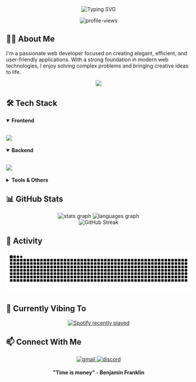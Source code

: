 <div align="center">
  <img src="https://readme-typing-svg.herokuapp.com?font=Fira+Code&weight=600&size=30&duration=3000&pause=1000&color=A020F0&center=true&vCenter=true&random=false&width=600&lines=Hi+there!+%F0%9F%91%8B+I'm+Lewis;Full+Stack+Web+Developer;Turning+Ideas+into+Reality" alt="Typing SVG" />
</div>

<p align="center">
  <img src="https://komarev.com/ghpvc/?username=Iweisc&label=Profile%20views&color=A020F0&style=flat" alt="profile-views" />
</p>

## 🧑‍💻 About Me

I'm a passionate web developer focused on creating elegant, efficient, and user-friendly applications. With a strong foundation in modern web technologies, I enjoy solving complex problems and bringing creative ideas to life.

<div align="center">
  <img height="180" src="https://user-images.githubusercontent.com/5713670/87202985-820dcb80-c2b6-11ea-9f56-7ec461c497c3.gif" />
</div>

## 🛠️ Tech Stack

<details open>
<summary><b>Frontend</b></summary>
<br>
<p align="left">
  <a href="#"><img src="https://skillicons.dev/icons?i=html,css,js,ts,react,tailwind" /></a>
</p>
</details>

<details open>
<summary><b>Backend</b></summary>
<br>
<p align="left">
  <a href="#"><img src="https://skillicons.dev/icons?i=nodejs,express,mongodb" /></a>
</p>
</details>

<details>
<summary><b>Tools & Others</b></summary>
<br>
<p align="left">
  <a href="#"><img src="https://skillicons.dev/icons?i=git,github,neovim,figma,vercel,netlify" /></a>
</p>
</details>

## 📊 GitHub Stats

<div align="center">
  <img src="https://github-readme-stats.vercel.app/api?username=Iweisc&show_icons=true&theme=tokyonight&hide_border=true&count_private=true" height="170" alt="stats graph" />
  <img src="https://github-readme-stats.vercel.app/api/top-langs?username=Iweisc&layout=compact&theme=tokyonight&hide_border=true&langs_count=6" height="170" alt="languages graph" />
</div>

<div align="center">
  <img src="https://streak-stats.demolab.com/?user=Iweisc&theme=tokyonight&hide_border=true" alt="GitHub Streak" />
</div>

## 🔄 Activity

<img src="https://raw.githubusercontent.com/Iweisc/Iweisc/output/snake.svg" alt="Snake animation" />

## 🎵 Currently Vibing To

<div align="center">
  <a href="https://open.spotify.com/user/31j2ps6rafwkkpk3k6mkctiu6alm">
    <img src="https://spotify-recently-played-readme.vercel.app/api?user=31j2ps6rafwkkpk3k6mkctiu6alm&count=5" alt="Spotify recently played" />
  </a>
</div>

## 📫 Connect With Me

<div align="center">
  <a href="mailto:coderzawad@gmail.com" target="_blank">
    <img src="https://img.shields.io/badge/Gmail-D14836?style=for-the-badge&logo=gmail&logoColor=white" alt="gmail" />
  </a>

  <a href="https://discord.gg/w5Pr89PnV4" target="_blank">
    <img src="https://img.shields.io/badge/Discord-7289DA?style=for-the-badge&logo=discord&logoColor=white" alt="discord" />
  </a>
</div>

<div align="center">
  <h4>"Time is money" - Benjamin Franklin</h4>
</div>

